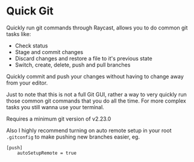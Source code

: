 # Quick Git

Quickly run git commands through Raycast, allows you to do common git tasks like:
- Check status
- Stage and commit changes
- Discard changes and restore a file to it's previous state
- Switch, create, delete, push and pull branches

Quickly commit and push your changes without having to change away from your editor.

Just to note that this is not a full Git GUI, rather a way to very quickly run those common git commands that you do all the time. For more complex tasks you still wanna use your terminal.

Requires a minimum git version of v2.23.0

Also I highly recommend turning on auto remote setup in your root `.gitconfig` to make pushing new branches easier, eg.
```
[push]
	autoSetupRemote = true
```
